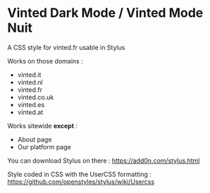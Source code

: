 # Vinted Dark Mode / Vinted Mode Nuit

A CSS style for vinted.fr usable in Stylus

Works on those domains :
- vinted.it
- vinted.nl
- vinted.fr
- vinted.co.uk
- vinted.es
- vinted.at

Works sitewide **except** :
- About page
- Our platform page


You can download Stylus on there : https://add0n.com/stylus.html

Style coded in CSS with the UserCSS formatting : https://github.com/openstyles/stylus/wiki/Usercss
